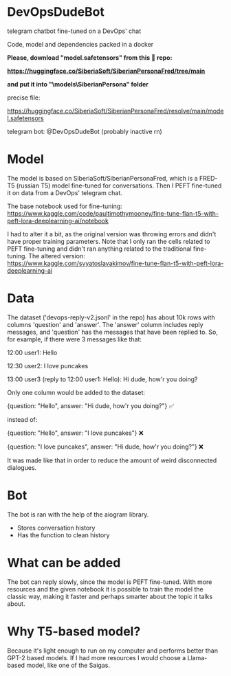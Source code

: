 # DevOpsDudeBot
telegram chatbot fine-tuned on a DevOps' chat

Code, model and dependencies packed in a docker

**Please, download "model.safetensors" from this 🤗 repo:**

**https://huggingface.co/SiberiaSoft/SiberianPersonaFred/tree/main**

**and put it into "\models\SiberianPersona" folder**

precise file:

https://huggingface.co/SiberiaSoft/SiberianPersonaFred/resolve/main/model.safetensors



telegram bot: @DevOpsDudeBot (probably inactive rn)

# Model
The model is based on SiberiaSoft/SiberianPersonaFred, which is a FRED-T5 (russian T5) model fine-tuned for conversations. Then I PEFT fine-tuned it on data from a DevOps' telegram chat.

The base notebook used for fine-tuning:
https://www.kaggle.com/code/paultimothymooney/fine-tune-flan-t5-with-peft-lora-deeplearning-ai/notebook

I had to alter it a bit, as the original version was throwing errors and didn't have proper training parameters. Note that I only ran the cells related to PEFT fine-tuning and didn't ran anything related to the traditional fine-tuning. The altered version:
https://www.kaggle.com/svyatoslavakimov/fine-tune-flan-t5-with-peft-lora-deeplearning-ai

# Data
The dataset ('devops-reply-v2.jsonl' in the repo) has about 10k rows with columns 'question' and 'answer'. The 'answer' column includes reply messages, and 'question' has the messages that have been replied to. So, for example, if there were 3 messages like that:


12:00 user1: Hello

12:30 user2: I love puncakes

13:00 user3 (reply to 12:00 user1: Hello): Hi dude, how'r you doing?


Only one column would be added to the dataset:

{question: "Hello", answer: "Hi dude, how'r you doing?"} ✅


instead of:

{question: "Hello", answer: "I love puncakes"} ❌

{question: "I love puncakes", answer: "Hi dude, how'r you doing?"} ❌

It was made like that in order to reduce the amount of weird disconnected dialogues. 

# Bot
The bot is ran with the help of the aiogram library.
* Stores conversation history
* Has the function to clean history

# What can be added
The bot can reply slowly, since the model is PEFT fine-tuned. With more resources and the given notebook it is possible to train the model the classic way, making it faster and perhaps smarter about the topic it talks about.

# Why T5-based model?
Because it's light enough to run on my computer and performs better than GPT-2 based models. If I had more resources I would choose a Llama-based model, like one of the Saigas.
